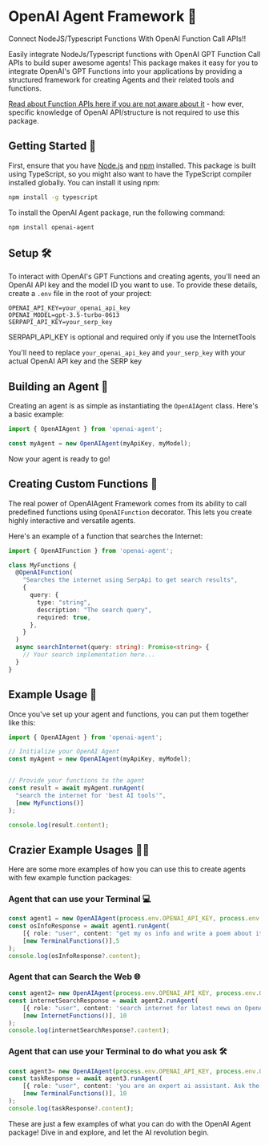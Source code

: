 
# OpenAI Agent Framework 🤖

Connect NodeJS/Typescript Functions With OpenAI Function Call APIs!!

Easily integrate NodeJs/Typescript functions with OpenAI GPT Function Call APIs to build super awesome agents! This package makes it easy for you to integrate OpenAI's GPT Functions into your applications by providing a structured framework for creating Agents and their related tools and functions.

[Read about Function APIs here if you are not aware about it](https://openai.com/blog/function-calling-and-other-api-updates?ref=upstract.com) - how ever, specific knowledge of OpenAI API/structure is not required to use this package.

## Getting Started 🚀

First, ensure that you have [Node.js](https://nodejs.org/) and [npm](https://www.npmjs.com/) installed. This package is built using TypeScript, so you might also want to have the TypeScript compiler installed globally. You can install it using npm:

```bash
npm install -g typescript
```

To install the OpenAI Agent package, run the following command:

```bash
npm install openai-agent
```


## Setup 🛠️

To interact with OpenAI's GPT Functions and creating agents, you'll need an OpenAI API key and the model ID you want to use. To provide these details, create a `.env` file in the root of your project:

```
OPENAI_API_KEY=your_openai_api_key
OPENAI_MODEL=gpt-3.5-turbo-0613
SERPAPI_API_KEY=your_serp_key 
```

SERPAPI_API_KEY is optional and required only if you use the InternetTools

You'll need to replace `your_openai_api_key` and `your_serp_key` with your actual OpenAI API key and the SERP key



## Building an Agent 🤖

Creating an agent is as simple as instantiating the `OpenAIAgent` class. Here's a basic example:

```ts
import { OpenAIAgent } from 'openai-agent';

const myAgent = new OpenAIAgent(myApiKey, myModel);
```

Now your agent is ready to go!



## Creating Custom Functions 🔧

The real power of OpenAIAgent Framework comes from its ability to call predefined functions using `OpenAIFunction` decorator. This lets you create highly interactive and versatile agents.

Here's an example of a function that searches the Internet:

```ts
import { OpenAIFunction } from 'openai-agent';

class MyFunctions {
  @OpenAIFunction(
    "Searches the internet using SerpApi to get search results",
    {
      query: {
        type: "string",
        description: "The search query",
        required: true,
      },
    }
  )
  async searchInternet(query: string): Promise<string> {
    // Your search implementation here...
  }
}
```



## Example Usage 📝

Once you've set up your agent and functions, you can put them together like this:

```ts
import { OpenAIAgent } from 'openai-agent';

// Initialize your OpenAI Agent
const myAgent = new OpenAIAgent(myApiKey, myModel);


// Provide your functions to the agent
const result = await myAgent.runAgent(
  "search the internet for 'best AI tools'",
  [new MyFunctions()]
);

console.log(result.content);
```


## Crazier Example Usages 👩‍💻

Here are some more examples of how you can use this to create agents with few example function packages:

### Agent that can use your Terminal 💻

```typescript
const agent1 = new OpenAIAgent(process.env.OPENAI_API_KEY, process.env.OPENAI_MODEL);
const osInfoResponse = await agent1.runAgent(
    [{ role: "user", content: "get my os info and write a poem about it" }],  
    [new TerminalFunctions()],5
);
console.log(osInfoResponse?.content);
```

### Agent that can Search the Web 🌐

```typescript
const agent2= new OpenAIAgent(process.env.OPENAI_API_KEY, process.env.OPENAI_MODEL);
const internetSearchResponse = await agent2.runAgent(
    [{ role: "user", content: 'search internet for latest news on OpenAI functions and get me the titles & links to top 5 articles' }],  
    [new InternetFunctions()], 10
);
console.log(internetSearchResponse?.content);
```

### Agent that can use your Terminal to do what you ask 🛠

```typescript
const agent3= new OpenAIAgent(process.env.OPENAI_API_KEY, process.env.OPENAI_MODEL);
const taskResponse = await agent3.runAgent(
    [{ role: "user", content: 'you are an expert ai assistant. Ask the user to give you inputs and do what she/he asks for, and do this in a loop, till he types exit' }],  
    [new TerminalFunctions()], 10
);
console.log(taskResponse?.content);
```

These are just a few examples of what you can do with the OpenAI Agent package! Dive in and explore, and let the AI revolution begin.

